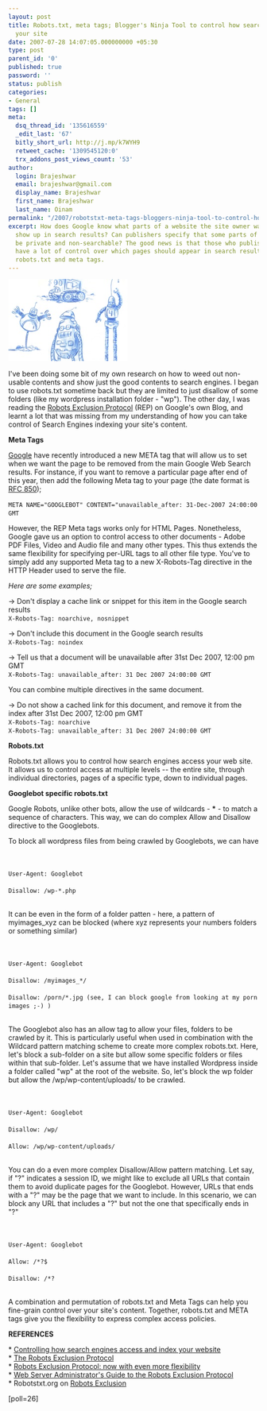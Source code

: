 ```yaml
---
layout: post
title: Robots.txt, meta tags; Blogger's Ninja Tool to control how search engines index
  your site
date: 2007-07-28 14:07:05.000000000 +05:30
type: post
parent_id: '0'
published: true
password: ''
status: publish
categories:
- General
tags: []
meta:
  dsq_thread_id: '135616559'
  _edit_last: '67'
  bitly_short_url: http://j.mp/k7WYH9
  retweet_cache: '1309545120:0'
  trx_addons_post_views_count: '53'
author:
  login: Brajeshwar
  email: brajeshwar@gmail.com
  display_name: Brajeshwar
  first_name: Brajeshwar
  last_name: Oinam
permalink: "/2007/robotstxt-meta-tags-bloggers-ninja-tool-to-control-how-search-engines-index-your-site/"
excerpt: How does Google know what parts of a website the site owner wants to have
  show up in search results? Can publishers specify that some parts of the site should
  be private and non-searchable? The good news is that those who publish on the web
  have a lot of control over which pages should appear in search results - through
  robots.txt and meta tags.
---
```

<p><img src="/static/2007/07/robots.jpg" alt="Robots" class="alignright" /></p>
<p>I've been doing some bit of my own research on how to weed out non-usable contents and show just the good contents to search engines. I began to use robots.txt sometime back but they are limited to just disallow of some folders (like my wordpress installation folder - "wp"). The other day, I was reading the <a href="http://googleblog.blogspot.com/2007/07/robots-exclusion-protocol-now-with-even.html">Robots Exclusion Protocol</a> (REP) on Google's own Blog, and learnt a lot that was missing from my understanding of how you can take control of Search Engines indexing your site's content.</p>
<p><strong>Meta Tags</strong></p>
<p><a href="http://www.google.com/">Google</a> have recently introduced a new META tag that will allow us to set when we want the page to be removed from the main Google Web Search results. For instance, if you want to remove a particular page after end of this year, then add the following Meta tag to your page (the date format is <a href="http://www.ietf.org/rfc/rfc0850.txt">RFC 850</a>);</p>
<p><code>META NAME="GOOGLEBOT" CONTENT="unavailable_after: 31-Dec-2007 24:00:00 GMT</code></p>
<p>However, the REP Meta tags works only for  HTML Pages. Nonetheless, Google gave us an option to control access to other documents - Adobe PDF Files, Video and Audio file and many other types. This thus extends the same flexibility for specifying per-URL tags to all other file type. You've to simply add any supported Meta tag to a new X-Robots-Tag directive in the HTTP Header used to serve the file.</p>
<p><em>Here are some examples;</em></p>
<p>&rarr; Don't display a cache link or snippet for this item in the Google search results<br />
<code>X-Robots-Tag: noarchive, nosnippet</code></p>
<p>&rarr; Don't include this document in the Google search results<br />
<code>X-Robots-Tag: noindex</code></p>
<p>&rarr; Tell us that a document will be unavailable after 31st Dec 2007, 12:00 pm GMT<br />
<code>X-Robots-Tag: unavailable_after: 31 Dec 2007 24:00:00 GMT</code></p>
<p>You can combine multiple directives in the same document.</p>
<p>&rarr; Do not show a cached link for this document, and remove it from the index after 31st Dec 2007, 12:00 pm GMT<br />
<code>X-Robots-Tag: noarchive</code><br />
<code>X-Robots-Tag: unavailable_after: 31 Dec 2007 24:00:00 GMT</code></p>
<p><strong>Robots.txt</strong></p>
<p>Robots.txt allows you to control how search engines access your web site. It allows us to control access at multiple levels -- the entire site, through individual directories, pages of a specific type, down to individual pages.</p>
<p><strong>Googlebot specific robots.txt</strong></p>
<p>Google Robots, unlike other bots, allow the use of wildcards - <strong>*</strong> - to match a sequence of characters. This way, we can do complex Allow and Disallow directive to the Googlebots.</p>
<p>To block all wordpress files from being crawled by Googlebots, we can have</p>
<p><code><br />
User-Agent: Googlebot<br />
Disallow: /wp-*.php<br />
</code></p>
<p>It can be even in the form of a folder patten - here, a pattern of myimages_xyz can be blocked (where xyz represents your numbers folders or something similar)</p>
<p><code><br />
User-Agent: Googlebot<br />
Disallow: /myimages_*/<br />
Disallow: /porn/*.jpg (see, I can block google from looking at my porn images ;-) )<br />
</code></p>
<p>The Googlebot also has an allow tag to allow your files, folders to be crawled by it. This is particularly useful when used in combination with the Wildcard pattern matching scheme to create more complex robots.txt. Here, let's block a sub-folder on a site but allow some specific folders or files within that sub-folder. Let's assume that we have installed Wordpress inside a folder called "wp" at the root of the website. So, let's block the wp folder but allow the /wp/wp-content/uploads/ to be crawled.</p>
<p><code><br />
User-Agent: Googlebot<br />
Disallow: /wp/<br />
Allow: /wp/wp-content/uploads/<br />
</code></p>
<p>You can do a even more complex Disallow/Allow pattern matching. Let say, if "?" indicates a session ID, we might like to exclude all URLs that contain them to avoid duplicate pages for the Googlebot. However, URLs that ends with a "?" may be the page that we want to include. In this scenario, we can block any URL that includes a "?" but not the one that specifically ends in "?"</p>
<p><code><br />
User-Agent: Googlebot<br />
Allow: /*?$<br />
Disallow: /*?<br />
</code></p>
<p>A combination and permutation of robots.txt and Meta Tags can help you fine-grain control over your site's content. Together, robots.txt and META tags give you the flexibility to express complex access policies.</p>
<p><strong>REFERENCES</strong></p>
<p>* <a href="http://googleblog.blogspot.com/2007/01/controlling-how-search-engines-access.html">Controlling how search engines access and index your website</a><br />
* <a href="http://googleblog.blogspot.com/2007/02/robots-exclusion-protocol.html">The Robots Exclusion Protocol</a><br />
* <a href="http://googleblog.blogspot.com/2007/07/robots-exclusion-protocol-now-with-even.html">Robots Exclusion Protocol: now with even more flexibility</a><br />
* <a href="http://www.robotstxt.org/wc/exclusion-admin.html">Web Server Administrator's Guide to the Robots Exclusion Protocol</a><br />
* Robotstxt.org on <a href="http://www.robotstxt.org/wc/exclusion.html">Robots Exclusion</a></p>
<p>[poll=26]</p>
